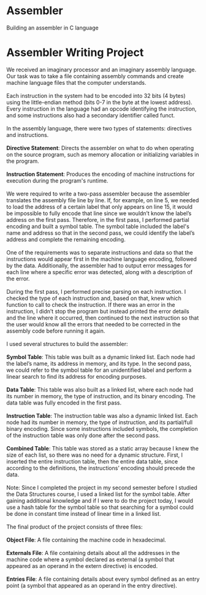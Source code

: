 # Assembler
Building an assembler in C language

# Assembler Writing Project
We received an imaginary processor and an imaginary assembly language. Our task was to take a file containing assembly commands and create machine language files that the computer understands.<br> <br>
Each instruction in the system had to be encoded into 32 bits (4 bytes) using the little-endian method (bits 0-7 in the byte at the lowest address). Every instruction in the language had an opcode identifying the instruction, and some instructions also had a secondary identifier called funct.<br> <br>
In the assembly language, there were two types of statements: directives and instructions. <br> <br>
**Directive Statement**: Directs the assembler on what to do when operating on the source program, such as memory allocation or initializing variables in the program. <br> <br>
**Instruction Statement**: Produces the encoding of machine instructions for execution during the program's runtime. <br> <br>
We were required to write a two-pass assembler because the assembler translates the assembly file line by line. If, for example, on line 5, we needed to load the address of a certain label that only appears on line 15, it would be impossible to fully encode that line since we wouldn’t know the label’s address on the first pass. Therefore, in the first pass, I performed partial encoding and built a symbol table. The symbol table included the label's name and address so that in the second pass, we could identify the label’s address and complete the remaining encoding. <br> <br>
One of the requirements was to separate instructions and data so that the instructions would appear first in the machine language encoding, followed by the data. Additionally, the assembler had to output error messages for each line where a specific error was detected, along with a description of the error. <br> <br>
During the first pass, I performed precise parsing on each instruction. I checked the type of each instruction and, based on that, knew which function to call to check the instruction. If there was an error in the instruction, I didn’t stop the program but instead printed the error details and the line where it occurred, then continued to the next instruction so that the user would know all the errors that needed to be corrected in the assembly code before running it again. <br> <br>
I used several structures to build the assembler: <br> <br>
**Symbol Table**: This table was built as a dynamic linked list. Each node had the label’s name, its address in memory, and its type. In the second pass, we could refer to the symbol table for an unidentified label and perform a linear search to find its address for encoding purposes. <br> <br>
**Data Table**: This table was also built as a linked list, where each node had its number in memory, the type of instruction, and its binary encoding. The data table was fully encoded in the first pass. <br> <br>
**Instruction Table**: The instruction table was also a dynamic linked list. Each node had its number in memory, the type of instruction, and its partial/full binary encoding. Since some instructions included symbols, the completion of the instruction table was only done after the second pass. <br> <br>
**Combined Table**: This table was stored as a static array because I knew the size of each list, so there was no need for a dynamic structure. First, I inserted the entire instruction table, then the entire data table, since according to the definitions, the instructions’ encoding should precede the data. <br> <br>
Note: Since I completed the project in my second semester before I studied the Data Structures course, I used a linked list for the symbol table. After gaining additional knowledge and if I were to do the project today, I would use a hash table for the symbol table so that searching for a symbol could be done in constant time instead of linear time in a linked list. <br> <br>
The final product of the project consists of three files: <br> <br>
**Object File**: A file containing the machine code in hexadecimal. <br> <br>
**Externals File**: A file containing details about all the addresses in the machine code where a symbol declared as external (a symbol that appeared as an operand in the extern directive) is encoded. <br> <br>
**Entries File**: A file containing details about every symbol defined as an entry point (a symbol that appeared as an operand in the entry directive). <br> <br>

